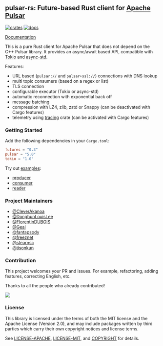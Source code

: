 ## pulsar-rs: Future-based Rust client for [Apache Pulsar](https://pulsar.apache.org/)

[![crates](https://img.shields.io/crates/v/pulsar.svg)](https://crates.io/crates/pulsar)
[![docs](https://img.shields.io/docsrs/pulsar)](https://docs.rs/pulsar)

[Documentation](https://docs.rs/pulsar)

This is a pure Rust client for Apache Pulsar that does not depend on the C++ Pulsar library. It provides an async/await based API, compatible with [Tokio](https://tokio.rs/) and [async-std](https://async.rs/).

Features:

- URL based (`pulsar://` and `pulsar+ssl://`) connections with DNS lookup
- multi topic consumers (based on a regex or list)
- TLS connection
- configurable executor (Tokio or async-std)
- automatic reconnection with exponential back off
- message batching
- compression with LZ4, zlib, zstd or Snappy (can be deactivated with Cargo features)
- telemetry using [tracing](https://github.com/tokio-rs/tracing) crate (can be activated with Cargo features)

### Getting Started

Add the following dependencies in your `Cargo.toml`:

```toml
futures = "0.3"
pulsar = "5.0"
tokio = "1.0"
```

Try out [examples](examples):

- [producer](examples/producer.rs)
- [consumer](examples/consumer.rs)
- [reader](examples/reader.rs)

### Project Maintainers

- [@CleverAkanoa](https://github.com/CleverAkanoa)
- [@DonghunLouisLee](https://github.com/DonghunLouisLee)
- [@FlorentinDUBOIS](https://github.com/FlorentinDUBOIS)
- [@Geal](https://github.com/Geal)
- [@fantapsody](https://github.com/fantapsody)
- [@freeznet](https://github.com/freeznet)
- [@stearnsc](https://github.com/stearnsc)
- [@tisonkun](https://github.com/tisonkun)

### Contribution

This project welcomes your PR and issues. For example, refactoring, adding features, correcting English, etc.

Thanks to all the people who already contributed!

<a href="https://github.com/streamnative/pulsar-rs/graphs/contributors">
  <img src="https://contributors-img.web.app/image?repo=streamnative/pulsar-rs" />
</a>

### License

This library is licensed under the terms of both the MIT license and the Apache License (Version 2.0), and may include packages written by third parties which carry their own copyright notices and license terms.

See [LICENSE-APACHE](LICENSE-APACHE), [LICENSE-MIT](LICENSE-MIT), and [COPYRIGHT](COPYRIGHT) for details.
